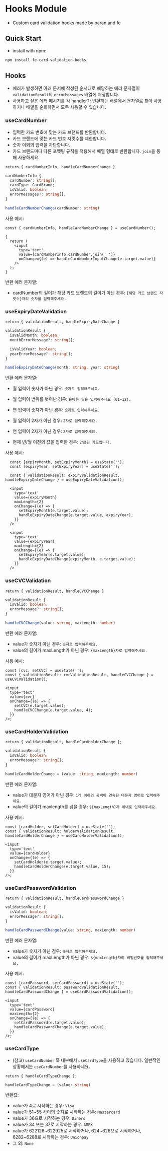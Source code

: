 # Hooks Module

- Custom card validation hooks made by paran and fe

## Quick Start

- install with npm:

```bash
npm install fe-card-validation-hooks
```

## Hooks

- 에러가 발생하면 아래 문서에 작성된 순서대로 해당하는 에러 문자열이 `validationResult`의 `errorMessages` 배열에 저장합니다.
- 사용하고 싶은 에러 메시지를 각 handler가 반환하는 배열에서 문자열로 찾아 사용하거나 배열을 순회하면서 모두 사용할 수 있습니다.

### useCardNumber

- 입력한 카드 번호에 맞는 카드 브랜드를 반환합니다.
- 카드 브랜드에 맞는 카드 번호 자릿수를 제한합니다.
- 숫자 이외의 입력을 차단합니다.
- 카드 브랜드마다 다른 포맷팅 규칙을 적용해서 배열 형태로 반환합니다. `join`을 통해 사용하세요.

`return { cardNumberInfo, handleCardNumberChange }`

```ts
cardNumberInfo {
  cardNumber: string[];
  cardType: CardBrand;
  isValid: boolean;
  errorMessages?: string[];
}

handleCardNumberChange(cardNumber: string)
```

사용 예시:

```tsx
const { cardNumberInfo, handleCardNumberChange } = useCardNumber();

{
  return (
    <input
      type='text'
      value={cardNumberInfo.cardNumber.join(' ')}
      onChange={(e) => handleCardNumberInputChange(e.target.value)}
    />
  );
}
```

반환 에러 문자열:

- cardNumber의 길이가 해당 카드 브랜드의 길이가 아닌 경우: `{해당 카드 브랜드 자릿수}자리 숫자를 입력해주세요.`

### useExpiryDateValidation

`return { validationResult, handleExpiryDateChange }`

```ts
validationResult {
  isValidMonth: boolean;
  monthErrorMessage?: string[];

  isValidYear: boolean;
  yearErrorMessage?: string[];
}

handleExpiryDateChange(month: string, year: string)
```

반환 에러 문자열:

- 월 입력이 숫자가 아닌 경우: `숫자로 입력해주세요.`
- 월 입력이 범위를 벗어난 경우: `올바른 월을 입력해주세요 (01~12).`

- 연 입력이 숫자가 아닌 경우: `숫자로 입력해주세요.`

- 월 입력이 2자가 아닌 경우: `2자로 입력해주세요.`
- 연 입력이 2자가 아닌 경우: `2자로 입력해주세요.`

- 현재 년/월 이전의 값을 입력한 경우: `만료된 카드입니다.`

사용 예시:

```tsx
  const [expiryMonth, setExpiryMonth] = useState('');
  const [expiryYear, setExpiryYear] = useState('');

  const { validationResult: expiryValidationResult, handleExpiryDateChange } = useExpiryDateValidation();

  <input
    type='text'
    value={expiryMonth}
    maxLength={2}
    onChange={(e) => {
      setExpiryMonth(e.target.value);
      handleExpiryDateChange(e.target.value, expiryYear);
    }}
  />

  <input
    type='text'
    value={expiryYear}
    maxLength={2}
    onChange={(e) => {
      setExpiryYear(e.target.value);
      handleExpiryDateChange(expiryMonth, e.target.value);
    }}
  />
```

### useCVCValidation

`return { validationResult, handleCVCChange }`

```ts
validationResult {
  isValid: boolean;
  errorMessage?: string[];
}

handleCVCChange(value: string, maxLength: number)
```

반환 에러 문자열:

- value가 숫자가 아닌 경우: `숫자로 입력해주세요.`
- value의 길이가 maxLength가 아닌 경우: `{maxLength}자로 입력해주세요.`

사용 예시:

```tsx
const [cvc, setCVC] = useState('');
const { validationResult: cvcValidationResult, handleCVCChange } = useCVCValidation();

<input
  type='text'
  value={cvc}
  onChange={(e) => {
    setCVC(e.target.value);
    handleCVCChange(e.target.value, 4);
  }}
/>;
```

### useCardHolderValidation

`return { validationResult, handleCardHolderChange };`

```ts
validationResult {
  isValid: boolean;
  errorMessage?: string[];
}

handleCardHolderChange = (value: string, maxLength: number)
```

반환 에러 문자열:

- value가 대문자 영어가 아닌 경우: `1개 이하의 공백이 연속된 대문자 영어로 입력해주세요.`
- value의 길이가 maxlength를 넘을 경우: `${maxLength}자 이내로 입력해주세요.`

사용 예시:

```tsx
const [cardHolder, setCardHolder] = useState('');
const { validationResult: holderValidationResult, handleCardHolderChange } = useCardHolderValidation();

<input
  type='text'
  value={cardHolder}
  onChange={(e) => {
    setCardHolder(e.target.value);
    handleCardHolderChange(e.target.value, 15);
  }}
/>;
```

### useCardPasswordValidation

`return { validationResult, handleCardPasswordChange }`

```ts
validationResult {
  isValid: boolean;
  errorMessage?: string[];
}

handleCardPasswordChange(value: string, maxLength: number)
```

반환 에러 문자열:

- value가 숫자가 아닌 경우: `숫자로 입력해주세요.`
- value의 길이가 maxLength가 아닌 경우: `${maxLength}자리 비밀번호를 입력해주세요.`

사용 예시:

```tsx
const [cardPassword, setCardPassword] = useState('');
const { validationResult: passwordValidationResult, handleCardPasswordChange } = useCardPasswordValidation();

<input
  type='text'
  value={cardPassword}
  maxLength={2}
  onChange={(e) => {
    setCardPassword(e.target.value);
    handleCardPasswordChange(e.target.value);
  }}
/>;
```

### useCardType

- (참고) `useCardNumber` 훅 내부에서 `useCardType`을 사용하고 있습니다. 일반적인 상황에서는 `useCardNumber`를 사용하세요.

`return { handleCardTypeChange };`

```ts
handleCardTypeChange = (value: string)
```

반환값:

- value가 4로 시작하는 경우: `Visa`
- value가 51~55 사이의 숫자로 시작하는 경우: `Mastercard`
- value가 36으로 시작하는 경우: `Diners`
- value가 34 또는 37로 시작하는 경우: `AMEX`
- value가 622126~622925로 시작하거나, 624~626으로 시작하거나, 6282~6288로 시작하는 경우: `Unionpay`
- 그 외: `None`
